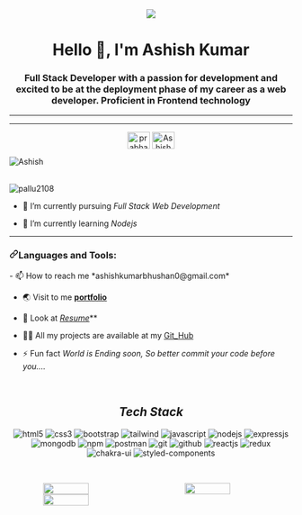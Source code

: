 <div align="center">
    <img src="https://camo.githubusercontent.com/424b91a7dbc23f136766f18467c1c4897f5f50e7123b35e36c9cd5bf05b4465e/68747470733a2f2f676c6f62616c656475636174696f6e2e73332e61702d736f7574682d312e616d617a6f6e6177732e636f6d2f676c6f62616c6564752f6769662f66726f6e742d656e642d646576656c6f706d656e742e676966" />
  </div>
  
  
  <h1 align="center">Hello 👋, I'm Ashish Kumar</h1>
  <h3 align="center">Full Stack Developer with a passion for development and excited to be at the deployment phase of my career as a web developer. Proficient in Frontend technology</h3>
  <hr>
<!--   <a target="_blank" align="center" rel="noopener noreferrer nofollow" href="https://camo.githubusercontent.com/35d3000285c02dc5d1221e9dccc0419b3aea8ce8e44d82d78590deacc9595a3e/68747470733a2f2f6d656469612e6973746f636b70686f746f2e636f6d2f766563746f72732f7765622d646576656c6f706d656e742d636f64696e672d616e642d70726f6772616d6d696e672d726573706f6e736976652d6c61796f75742d696e7465726e65742d6f722d766563746f722d6964313136373439383739373f6b3d36266d3d3131363734393837393726733d3137303636376126773d3026683d6a52566c7a63324f6b4e7555787a2d4a4a79326d414d3443426b4d73736d42475664337545676b735333493d"><img alt="coding" width="80%" height="400px" align="center" src="https://camo.githubusercontent.com/35d3000285c02dc5d1221e9dccc0419b3aea8ce8e44d82d78590deacc9595a3e/68747470733a2f2f6d656469612e6973746f636b70686f746f2e636f6d2f766563746f72732f7765622d646576656c6f706d656e742d636f64696e672d616e642d70726f6772616d6d696e672d726573706f6e736976652d6c61796f75742d696e7465726e65742d6f722d766563746f722d6964313136373439383739373f6b3d36266d3d3131363734393837393726733d3137303636376126773d3026683d6a52566c7a63324f6b4e7555787a2d4a4a79326d414d3443426b4d73736d42475664337545676b735333493d" data-canonical-src="https://media.istockphoto.com/vectors/web-development-coding-and-programming-responsive-layout-internet-or-vector-id1167498797?k=6&amp;m=1167498797&amp;s=170667a&amp;w=0&amp;h=jRVlzc2OkNuUxz-JJy2mAM4CBkMssmBGVd3uEgksS3I=" style="max-width: 100%;"></a> -->
  <hr>
  <p align="center">
  <a href="https://www.linkedin.com/in/ashish-kumar-4097b6246/" target="_blank"><img align="center" src="https://raw.githubusercontent.com/rahuldkjain/github-profile-readme-generator/master/src/images/icons/Social/linked-in-alt.svg" alt="prabhat" height="30" width="40" /></a>
  <a href="https://www.instagram.com/ashishkumars1999/" target="_open"><img align="center" src="https://raw.githubusercontent.com/rahuldkjain/github-profile-readme-generator/master/src/images/icons/Social/instagram.svg" alt="Ashish9431" height="30" width="40" /></a>
  
  <p align="left"> <img src="https://komarev.com/ghpvc/?username=Ashish9431&label=Profile%20views&color=0e75b6&style=flat" alt="Ashish"/> 
  </p>

  </br>
  <img src="https://camo.githubusercontent.com/d7277ccc847f219c315b06fd1909573dfaf4a47d988d96854efede3351f5bc20/68747470733a2f2f6769746875622d70726f66696c652d74726f7068792e76657263656c2e6170702f3f757365726e616d653d70616c6c7532313038" alt="pallu2108" data-canonical-src="https://github-profile-trophy.vercel.app/?username=pallu2108" style="max-width: 100%;">
  <br>
  
  - 🔭 I’m currently pursuing *Full Stack Web Development*
  
  - 🌱 I’m currently learning *Nodejs*
  
  <hr>
  <h3 align="left" dir="auto"><a id="user-content-languages-and-tools" class="anchor" aria-hidden="true" href="#languages-and-tools"><svg class="octicon octicon-link" viewBox="0 0 16 16" version="1.1" width="16" height="16" aria-hidden="true"><path fill-rule="evenodd" d="M7.775 3.275a.75.75 0 001.06 1.06l1.25-1.25a2 2 0 112.83 2.83l-2.5 2.5a2 2 0 01-2.83 0 .75.75 0 00-1.06 1.06 3.5 3.5 0 004.95 0l2.5-2.5a3.5 3.5 0 00-4.95-4.95l-1.25 1.25zm-4.69 9.64a2 2 0 010-2.83l2.5-2.5a2 2 0 012.83 0 .75.75 0 001.06-1.06 3.5 3.5 0 00-4.95 0l-2.5 2.5a3.5 3.5 0 004.95 4.95l1.25-1.25a.75.75 0 00-1.06-1.06l-1.25 1.25a2 2 0 01-2.83 0z"></path></svg></a>Languages and Tools:</h3>
<!--   <p align="left" dir="auto"> <a href="https://getbootstrap.com" rel="nofollow"> <img src="https://raw.githubusercontent.com/devicons/devicon/master/icons/bootstrap/bootstrap-plain-wordmark.svg" alt="bootstrap" width="40" height="40" style="max-width: 100%;"> </a> <a href="https://www.w3schools.com/css/" rel="nofollow"> <img src="https://raw.githubusercontent.com/devicons/devicon/master/icons/css3/css3-original-wordmark.svg" alt="css3" width="40" height="40" style="max-width: 100%;"> </a> <a href="https://git-scm.com/" rel="nofollow"> <img src="https://camo.githubusercontent.com/fbfcb9e3dc648adc93bef37c718db16c52f617ad055a26de6dc3c21865c3321d/68747470733a2f2f7777772e766563746f726c6f676f2e7a6f6e652f6c6f676f732f6769742d73636d2f6769742d73636d2d69636f6e2e737667" alt="git" width="40" height="40" data-canonical-src="https://www.vectorlogo.zone/logos/git-scm/git-scm-icon.svg" style="max-width: 100%;"> </a> <a href="https://www.w3.org/html/" rel="nofollow"> <img src="https://raw.githubusercontent.com/devicons/devicon/master/icons/html5/html5-original-wordmark.svg" alt="html5" width="40" height="40" style="max-width: 100%;"> </a> <a href="https://developer.mozilla.org/en-US/docs/Web/JavaScript" rel="nofollow"> <img src="https://raw.githubusercontent.com/devicons/devicon/master/icons/javascript/javascript-original.svg" alt="javascript" width="40" height="40" style="max-width: 100%;"> </a> <a href="https://nodejs.org" rel="nofollow"> <img src="https://raw.githubusercontent.com/devicons/devicon/master/icons/nodejs/nodejs-original-wordmark.svg" alt="nodejs" width="40" height="40" style="max-width: 100%;"> </a> <a href="https://reactjs.org/" rel="nofollow"> <img src="https://raw.githubusercontent.com/devicons/devicon/master/icons/react/react-original-wordmark.svg" alt="react" width="40" height="40" style="max-width: 100%;"> </a> <a href="https://redux.js.org" rel="nofollow"> <img src="https://raw.githubusercontent.com/devicons/devicon/master/icons/redux/redux-original.svg" alt="redux" width="40" height="40" style="max-width: 100%;"> </a> <a href="https://tailwindcss.com/" rel="nofollow"> <img src="https://camo.githubusercontent.com/5734d0669fe22ce04a1cb989a156cd32c379875f6bca56d5210c9432824856d9/68747470733a2f2f7777772e766563746f726c6f676f2e7a6f6e652f6c6f676f732f7461696c77696e646373732f7461696c77696e646373732d69636f6e2e737667" alt="tailwind" width="40" height="40" data-canonical-src="https://www.vectorlogo.zone/logos/tailwindcss/tailwindcss-icon.svg" style="max-width: 100%;"> </a> <a href="https://www.typescriptlang.org/" rel="nofollow"> <img src="https://raw.githubusercontent.com/devicons/devicon/master/icons/typescript/typescript-original.svg" alt="typescript" width="40" height="40" style="max-width: 100%;"> </a> </p> -->
  - 📫 How to reach me *ashishkumarbhushan0@gmail.com*
  
  - 🌏 Visit to me **[portfolio](https://ashish9431.github.io/)**
  
  - 📃 Look at *[Resume](https://drive.google.com/file/d/1WIUk-7lkbkStXdxFkNx0tMvmQAGKXOCb/view?usp=share_link)***
  
  - 👨‍💻 All my projects are available at my [Git_Hub](https://github.com/Ashish9431)
  
  - ⚡ Fun fact *World is Ending soon, So better commit your code before you....*
  
  
  
  <br>
  
  <h2 align="center"><i>Tech Stack</i></h2>
  
  <p align="center">
    <img src="https://img.shields.io/badge/HTML5-E34F26?style=for-the-badge&logo=html5&logoColor=white" alt="html5" />
    <img src="https://img.shields.io/badge/CSS3-1572B6?style=for-the-badge&logo=css3&logoColor=white" alt="css3" />
    <img src="https://img.shields.io/badge/Bootstrap-563D7C?style=for-the-badge&logo=bootstrap&logoColor=white" alt="bootstrap" />
    <img src="https://img.shields.io/badge/Tailwind_CSS-38B2AC?style=for-the-badge&logo=tailwind-css&logoColor=white" alt="tailwind" />
    <img src="https://img.shields.io/badge/JavaScript-323330?style=for-the-badge&logo=javascript&logoColor=F7DF1E" alt="javascript" />
    <img src="https://img.shields.io/badge/Node.js-339933?style=for-the-badge&logo=nodedotjs&logoColor=white" alt="nodejs" />
    <img src="https://img.shields.io/badge/Express.js-000000?style=for-the-badge&logo=express&logoColor=white" alt="expressjs" />
    <img src="https://img.shields.io/badge/MongoDB-4EA94B?style=for-the-badge&logo=mongodb&logoColor=white" alt="mongodb" />
    <img src="https://img.shields.io/badge/npm-CB3837?style=for-the-badge&logo=npm&logoColor=white" alt="npm" />
    <img src="https://img.shields.io/badge/Postman-FF6C37?style=for-the-badge&logo=Postman&logoColor=white" alt="postman" />
    <img src="https://img.shields.io/badge/Git-f44d27?style=for-the-badge&logo=git&logoColor=white" alt="git" />
    <img src="https://img.shields.io/badge/GitHub-100000?style=for-the-badge&logo=github&logoColor=white" alt="github" />
    <img src="https://img.shields.io/badge/React-20232A?style=for-the-badge&logo=react&logoColor=61DAFB" alt="reactjs" />
    <img src="https://img.shields.io/badge/Redux-593D88?style=for-the-badge&logo=redux&logoColor=white" alt="redux" />
    <img src="https://img.shields.io/badge/Chakra%20UI-3bc7bd?style=for-the-badge&logo=chakraui&logoColor=white" alt="chakra-ui" />
    <img src="https://img.shields.io/badge/styled--components-DB7093?style=for-the-badge&logo=styled-components&logoColor=white" alt="styled-components" />
  </p>
   
  <br/>
<!--   <p align="center"><img align="center" src="https://github-readme-stats.vercel.app/api/top-langs?username=Ashish9431&show_icons=true&locale=en&layout=compact&theme=react&hide_border=true&bg_color=0D1117" alt="akshit3010" /></p>
  <p align="center">
      <a href="https://github.com/Ashish9431/github-readme-streak-stats">
          <img title=":fire: Get streak stats for your profile at git.io/streak-stats" alt="streak" src="https://github-readme-streak-stats.herokuapp.com/?user=Ashish9431&theme=black-ice&hide_border=true&stroke=0000&background=060A0CD0"/>
      </a>
  </p>
  <p align="center">
      <a href="https://github.com/Ashish9431/github-readme-stats"><img alt="AAshish9431's Stats" src="https://github-readme-stats.vercel.app/api?username=Ashish9431&show_icons=true&count_private=true&theme=react&hide_border=true&bg_color=0D1117" /></a> -->
      </p>
      
 <div align="center" style="display: flex; gap:50px">   

<img src="https://github-readme-stats.vercel.app/api?username=Ashish9431&theme=react&border_radius=4.6&show_icons=true&count_private=true&hide_border=true&show_icons=true" style="width: 40%" />

<img src="https://github-readme-stats.vercel.app/api/top-langs/?username=Ashish9431&theme=react&border_radius=4.6&hide_border=true&layout=compact&show_icons=true" style="width: 40%" />

</div>
<div align="center" style="display: flex; ">
 
<img src="https://streak-stats.demolab.com?user=Ashish9431&_border=true&theme=dark&hide_border=true&theme=react" style="width: 40%" />

</div>
      
